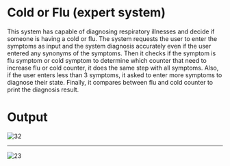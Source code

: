 # Cold or Flu (expert system)
This system has capable of diagnosing respiratory illnesses and decide if someone is having a cold or flu. 
The system requests the user to enter the symptoms as input and the system diagnosis accurately even if the 
user entered any synonyms of the symptoms. Then it checks if the symptom is flu symptom or cold symptom to 
determine which counter that need to increase flu or cold counter, it does the same step with all symptoms. 
Also, if the user enters less than 3 symptoms, it asked to enter more symptoms to diagnose their state. 
Finally, it compares between flu and cold counter to print the diagnosis result.  

# Output

![32](https://user-images.githubusercontent.com/42017072/46890110-70dc2480-ce6e-11e8-8c45-f673f4cbce4a.png)

***********************************************

![23](https://user-images.githubusercontent.com/42017072/46890297-037cc380-ce6f-11e8-899a-4105850c9790.png)
